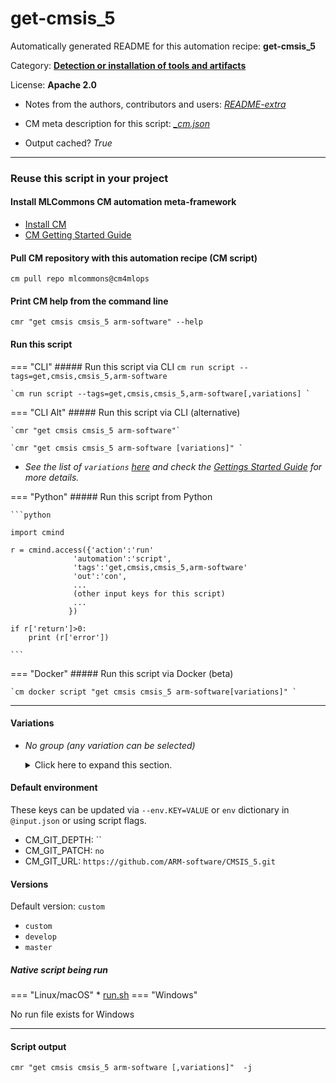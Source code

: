 # get-cmsis_5
Automatically generated README for this automation recipe: **get-cmsis_5**

Category: **[Detection or installation of tools and artifacts](..)**

License: **Apache 2.0**

* Notes from the authors, contributors and users: [*README-extra*](https://github.com/mlcommons/cm4mlops/tree/main/script/get-cmsis_5/README-extra.md)

* CM meta description for this script: *[_cm.json](https://github.com/mlcommons/cm4mlops/tree/main/script/get-cmsis_5/_cm.json)*
* Output cached? *True*

---
### Reuse this script in your project

#### Install MLCommons CM automation meta-framework

* [Install CM](https://docs.mlcommons.org/ck/install)
* [CM Getting Started Guide](https://docs.mlcommons.org/ck/getting-started/)

#### Pull CM repository with this automation recipe (CM script)

```cm pull repo mlcommons@cm4mlops```

#### Print CM help from the command line

````cmr "get cmsis cmsis_5 arm-software" --help````

#### Run this script

=== "CLI"
    ##### Run this script via CLI
    `cm run script --tags=get,cmsis,cmsis_5,arm-software`

    `cm run script --tags=get,cmsis,cmsis_5,arm-software[,variations] `

=== "CLI Alt"
    ##### Run this script via CLI (alternative)

    `cmr "get cmsis cmsis_5 arm-software"`

    `cmr "get cmsis cmsis_5 arm-software [variations]" `


* *See the list of `variations` [here](#variations) and check the [Gettings Started Guide](https://github.com/mlcommons/ck/blob/dev/docs/getting-started.md) for more details.*

=== "Python"
    ##### Run this script from Python


    ```python

    import cmind

    r = cmind.access({'action':'run'
                  'automation':'script',
                  'tags':'get,cmsis,cmsis_5,arm-software'
                  'out':'con',
                  ...
                  (other input keys for this script)
                  ...
                 })

    if r['return']>0:
        print (r['error'])

    ```


=== "Docker"
    ##### Run this script via Docker (beta)

    `cm docker script "get cmsis cmsis_5 arm-software[variations]" `

___


#### Variations

  * *No group (any variation can be selected)*
    <details>
    <summary>Click here to expand this section.</summary>

    * `_recurse-submodules`
      - Environment variables:
        - *CM_GIT_RECURSE_SUBMODULES*: `--recurse-submodules`
      - Workflow:
    * `_short-history`
      - Environment variables:
        - *CM_GIT_DEPTH*: `--depth 10`
      - Workflow:

    </details>

#### Default environment


These keys can be updated via `--env.KEY=VALUE` or `env` dictionary in `@input.json` or using script flags.

* CM_GIT_DEPTH: ``
* CM_GIT_PATCH: `no`
* CM_GIT_URL: `https://github.com/ARM-software/CMSIS_5.git`


#### Versions
Default version: `custom`

* `custom`
* `develop`
* `master`

##### Native script being run
=== "Linux/macOS"
     * [run.sh](https://github.com/mlcommons/cm4mlops/tree/main/script/get-cmsis_5/run.sh)
=== "Windows"

No run file exists for Windows
___
#### Script output
`cmr "get cmsis cmsis_5 arm-software [,variations]"  -j`